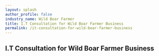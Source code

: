 ```yaml
---
layout: splash 
author_profile: false 
industry_name: Wild Boar Farmer
title: I.T Consultation for Wild Boar Farmer Business
permalink: /it-consultation-for-wild-boar-farmer-business
---
```


## I.T Consultation for Wild Boar Farmer Business